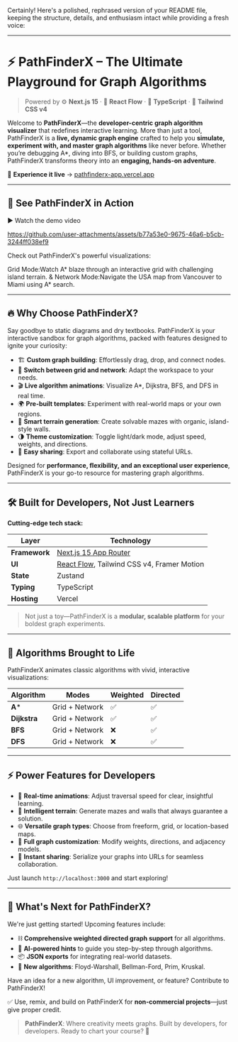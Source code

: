 Certainly! Here's a polished, rephrased version of your README file, keeping the structure, details, and enthusiasm intact while providing a fresh voice:

---

# ⚡️ PathFinderX – The Ultimate Playground for Graph Algorithms

> Powered by ⚙️ **Next.js 15** · 🧠 **React Flow** · 🎯 **TypeScript** · 🎨 **Tailwind CSS v4**

Welcome to **PathFinderX**—the **developer-centric graph algorithm visualizer** that redefines interactive learning. More than just a tool, PathFinderX is a **live, dynamic graph engine** crafted to help you **simulate, experiment with, and master graph algorithms** like never before. Whether you’re debugging A*, diving into BFS, or building custom graphs, PathFinderX transforms theory into an **engaging, hands-on adventure**.

🌟 **Experience it live** → [pathfinderx-app.vercel.app](https://path-finder-x-algo.vercel.app/)

---

## 🎥 See PathFinderX in Action

▶️ Watch the demo video


https://github.com/user-attachments/assets/b77a53e0-9675-46a6-b5cb-3244ff038ef9



Check out PathFinderX's powerful visualizations:

  
  Grid Mode:Watch A* blaze through an interactive grid with challenging island terrain.
  &
  Network Mode:Navigate the USA map from Vancouver to Miami using A* search.
  
---

## 🔥 Why Choose PathFinderX?

Say goodbye to static diagrams and dry textbooks. PathFinderX is your interactive sandbox for graph algorithms, packed with features designed to ignite your curiosity:

- 🏗️ **Custom graph building**: Effortlessly drag, drop, and connect nodes.
- 🔄 **Switch between grid and network**: Adapt the workspace to your needs.
- 🎬 **Live algorithm animations**: Visualize A*, Dijkstra, BFS, and DFS in real time.
- 🌍 **Pre-built templates**: Experiment with real-world maps or your own regions.
- 🌊 **Smart terrain generation**: Create solvable mazes with organic, island-style walls.
- 🌗 **Theme customization**: Toggle light/dark mode, adjust speed, weights, and directions.
- 🔗 **Easy sharing**: Export and collaborate using stateful URLs.

Designed for **performance, flexibility, and an exceptional user experience**, PathFinderX is your go-to resource for mastering graph algorithms.

---

## 🛠️ Built for Developers, Not Just Learners

**Cutting-edge tech stack:**

| Layer        | Technology                                              |
|--------------|--------------------------------------------------------|
| **Framework**| [Next.js 15 App Router](https://nextjs.org/)           |
| **UI**       | [React Flow](https://reactflow.dev/), Tailwind CSS v4, Framer Motion |
| **State**    | Zustand                                                |
| **Typing**   | TypeScript                                             |
| **Hosting**  | Vercel                                                 |

> Not just a toy—PathFinderX is a **modular, scalable platform** for your boldest graph experiments.

---

## 🧮 Algorithms Brought to Life

PathFinderX animates classic algorithms with vivid, interactive visualizations:

| Algorithm   | Modes         | Weighted | Directed |
|-------------|--------------|----------|----------|
| **A***      | Grid + Network | ✅      | ✅       |
| **Dijkstra**| Grid + Network | ✅      | ✅       |
| **BFS**     | Grid + Network | ❌      | ✅       |
| **DFS**     | Grid + Network | ❌      | ✅       |

---

## ⚡ Power Features for Developers

- 🎥 **Real-time animations**: Adjust traversal speed for clear, insightful learning.
- 🧱 **Intelligent terrain**: Generate mazes and walls that always guarantee a solution.
- 🌐 **Versatile graph types**: Choose from freeform, grid, or location-based maps.
- 🧮 **Full graph customization**: Modify weights, directions, and adjacency models.
- 🔄 **Instant sharing**: Serialize your graphs into URLs for seamless collaboration.

Just launch `http://localhost:3000` and start exploring!

---

## 🌟 What's Next for PathFinderX?

We're just getting started! Upcoming features include:

- ⛓️ **Comprehensive weighted directed graph support** for all algorithms.
- 🧠 **AI-powered hints** to guide you step-by-step through algorithms.
- 📦 **JSON exports** for integrating real-world datasets.
- 🧭 **New algorithms**: Floyd-Warshall, Bellman-Ford, Prim, Kruskal.

Have an idea for a new algorithm, UI improvement, or feature? Contribute to PathFinderX!

✅ Use, remix, and build on PathFinderX for **non-commercial projects**—just give proper credit.

> **PathFinderX**: Where creativity meets graphs. Built by developers, for developers. Ready to chart your course? 🚀

